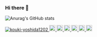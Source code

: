 ### Hi there 👋

![Anurag's GitHub stats](https://github-readme-stats.vercel.app/api?username=kouki-yoshida1202&hide_title=true)


<p align="left"> 
  <a href="https://github.com/kouki-yoshida1202/kouki-yoshida1202/">
    <img src="https://komarev.com/ghpvc/?username=kouki-yoshida1202" alt="kouki-yoshida1202" />
  </a>
  <a href="http://twitter.com/_kouki1202">
    <img height="20" src="https://img.shields.io/twitter/follow/kouki-yoshida1202?label=Twitter&logo=twitter&style=flat" />
  </a>
  <a href="https://github.com/kouki-yoshida1202">
    <img height="20" src="https://img.shields.io/github/followers/kouki-yoshida1202?label=follow&logo=github&style=flat" />
  </a>
  <a href="https://www.reddit.com/user/kouki-yoshida1202">
    <img height="20" src="https://img.shields.io/reddit/user-karma/combined/kouki-yoshida1202?label=Reddit&logo=reddit&style=flat" />
  </a>
  <a href="https://stackoverflow.com/users/5720201/kouki-yoshida1202">
    <img height="20" src="https://img.shields.io/stackexchange/stackoverflow/r/5720201?label=StackOverflow&logo=stack-overflow&style=flat" />
  </a>
  <a href="http://qiita.com/kouki-yoshida1202">
    <img height="20" src="https://qiita-badge.apiapi.app/s/kouki-yoshida1202/posts.svg" />
  </a>
  <//qiita.com/kouki-yoshida1202">
    <img height="20" src="https://qiita-badge.apiapi.app/s/kouki-yoshida1202/contributions.svg" />
  </a>
</p>
<!--
**kouki-yoshida1202/kouki-yoshida1202** is a ✨ _special_ ✨ repository because its `README.md` (this file) appears on your GitHub profile.

Here are some ideas to get you started:

- 🔭 I’m currently working on ...
- 🌱 I’m currently learning ...
- 👯 I’m looking to collaborate on ...
- 🤔 I’m looking for help with ...
- 💬 Ask me about ...
- 📫 How to reach me: ...
- 😄 Pronouns: ...
- ⚡ Fun fact: ...
-->
